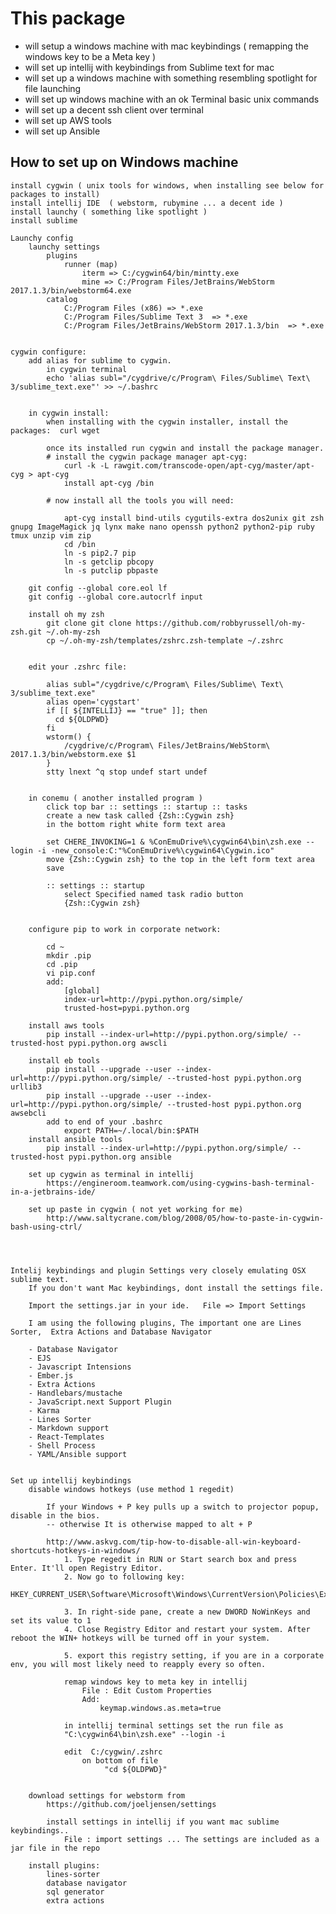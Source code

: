 # This package 
- will setup a windows machine with mac keybindings ( remapping the windows key to be a Meta key )
- will set up intellij with keybindings from Sublime text for mac
- will set up a windows machine with something resembling spotlight for file launching
- will set up windows machine with an ok Terminal basic unix commands
- will set up a decent ssh client over terminal
- will set up AWS tools 
- will set up Ansible

## How to set up on Windows machine

	install cygwin ( unix tools for windows, when installing see below for packages to install)
	install intellij IDE  ( webstorm, rubymine ... a decent ide )
	install launchy ( something like spotlight )
	install sublime 

	Launchy config
		launchy settings
			plugins
				runner (map)
					iterm => C:/cygwin64/bin/mintty.exe
					mine => C:/Program Files/JetBrains/WebStorm 2017.1.3/bin/webstorm64.exe
			catalog
				C:/Program Files (x86) => *.exe
				C:/Program Files/Sublime Text 3  => *.exe
				C:/Program Files/JetBrains/WebStorm 2017.1.3/bin  => *.exe

    
	cygwin configure:
		add alias for sublime to cygwin.
			in cygwin terminal
			echo 'alias subl="/cygdrive/c/Program\ Files/Sublime\ Text\ 3/sublime_text.exe"' >> ~/.bashrc


		in cygwin install:
		    when installing with the cygwin installer, install the packages:  curl wget
		    
		    once its installed run cygwin and install the package manager.
		    # install the cygwin package manager apt-cyg:
                curl -k -L rawgit.com/transcode-open/apt-cyg/master/apt-cyg > apt-cyg
                install apt-cyg /bin
		    
		    # now install all the tools you will need:
		    
                apt-cyg install bind-utils cygutils-extra dos2unix git zsh gnupg ImageMagick jq lynx make nano openssh python2 python2-pip ruby tmux unzip vim zip 
                cd /bin
                ln -s pip2.7 pip
                ln -s getclip pbcopy
                ln -s putclip pbpaste
			
        git config --global core.eol lf
        git config --global core.autocrlf input

        install oh my zsh
            git clone git clone https://github.com/robbyrussell/oh-my-zsh.git ~/.oh-my-zsh
            cp ~/.oh-my-zsh/templates/zshrc.zsh-template ~/.zshrc


        edit your .zshrc file:
        
            alias subl="/cygdrive/c/Program\ Files/Sublime\ Text\ 3/sublime_text.exe"
            alias open='cygstart'
            if [[ ${INTELLIJ} == "true" ]]; then
              cd ${OLDPWD}
            fi      
            wstorm() {
                /cygdrive/c/Program\ Files/JetBrains/WebStorm\ 2017.1.3/bin/webstorm.exe $1
            }
            stty lnext ^q stop undef start undef
            
        
        in conemu ( another installed program )
            click top bar :: settings :: startup :: tasks 
            create a new task called {Zsh::Cygwin zsh}
            in the bottom right white form text area
            
            set CHERE_INVOKING=1 & %ConEmuDrive%\cygwin64\bin\zsh.exe --login -i -new_console:C:"%ConEmuDrive%\cygwin64\Cygwin.ico"         
            move {Zsh::Cygwin zsh} to the top in the left form text area
            save
            
            :: settings :: startup
                select Specified named task radio button
                {Zsh::Cygwin zsh}
                
             
        configure pip to work in corporate network:
        
            cd ~
            mkdir .pip
            cd .pip
            vi pip.conf
            add:
                [global]
                index-url=http://pypi.python.org/simple/
                trusted-host=pypi.python.org

		install aws tools
			pip install --index-url=http://pypi.python.org/simple/ --trusted-host pypi.python.org awscli

        install eb tools
            pip install --upgrade --user --index-url=http://pypi.python.org/simple/ --trusted-host pypi.python.org urllib3
            pip install --upgrade --user --index-url=http://pypi.python.org/simple/ --trusted-host pypi.python.org awsebcli
            add to end of your .bashrc
                export PATH=~/.local/bin:$PATH
		install ansible tools
			pip install --index-url=http://pypi.python.org/simple/ --trusted-host pypi.python.org ansible
			
		set up cygwin as terminal in intellij
			https://engineroom.teamwork.com/using-cygwins-bash-terminal-in-a-jetbrains-ide/

		set up paste in cygwin ( not yet working for me)
			http://www.saltycrane.com/blog/2008/05/how-to-paste-in-cygwin-bash-using-ctrl/

        
       

	Intelij keybindings and plugin Settings very closely emulating OSX sublime text. 
	    If you don't want Mac keybindings, dont install the settings file.
        
		Import the settings.jar in your ide.   File => Import Settings

		I am using the following plugins, The important one are Lines Sorter,  Extra Actions and Database Navigator

		- Database Navigator
		- EJS
		- Javascript Intensions
		- Ember.js
		- Extra Actions
		- Handlebars/mustache
		- JavaScript.next Support Plugin
		- Karma
		- Lines Sorter    
		- Markdown support
		- React-Templates
		- Shell Process
		- YAML/Ansible support


	Set up intellij keybindings
		disable windows hotkeys	(use method 1 regedit)
		    
		    If your Windows + P key pulls up a switch to projector popup, disable in the bios.
		    -- otherwise It is otherwise mapped to alt + P 
		    
			http://www.askvg.com/tip-how-to-disable-all-win-keyboard-shortcuts-hotkeys-in-windows/
				1. Type regedit in RUN or Start search box and press Enter. It'll open Registry Editor.
				2. Now go to following key:
				HKEY_CURRENT_USER\Software\Microsoft\Windows\CurrentVersion\Policies\Explorer

				3. In right-side pane, create a new DWORD NoWinKeys and set its value to 1
				4. Close Registry Editor and restart your system. After reboot the WIN+ hotkeys will be turned off in your system.
				
				5. export this registry setting, if you are in a corporate env, you will most likely need to reapply every so often.
				
				remap windows key to meta key in intellij
			 		File : Edit Custom Properties
					Add:
						keymap.windows.as.meta=true

                in intellij terminal settings set the run file as
                "C:\cygwin64\bin\zsh.exe" --login -i
                
                edit  C:/cygwin/.zshrc 
                    on bottom of file
                         "cd ${OLDPWD}"
                           

		download settings for webstorm from
			https://github.com/joeljensen/settings
			
			install settings in intellij if you want mac sublime keybindings..
				File : import settings ... The settings are included as a jar file in the repo

		install plugins:
			lines-sorter
			database navigator
			sql generator
			extra actions

